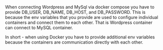When connecting Wordpress and MySql via docker compose you have to provide DB_USER, DB_NAME, DB_HOST, and DB_PASSWORD. This is because the env variables that you provide are used to configure individual containers and connect them to each other. That is Wordpress container can connect to MySQL container.

In short - when using Docker you have to provide additional env variables because the containers are communication directly with each other. 